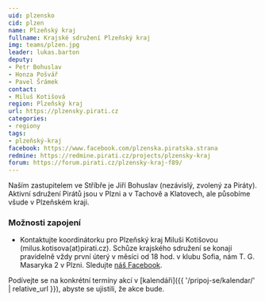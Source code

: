 ```yaml
---
uid: plzensko
cid: plzen
name: Plzeňský kraj
fullname: Krajské sdružení Plzeňský kraj
img: teams/plzen.jpg
leader: lukas.barton
deputy:
- Petr Bohuslav
- Honza Pošvář
- Pavel Šrámek
contact:
- Miluš Kotišová
region: Plzeňský kraj
url: https://plzensky.pirati.cz
categories:
- regiony
tags:
- plzeňský-kraj
facebook: https://www.facebook.com/plzenska.piratska.strana
redmine: https://redmine.pirati.cz/projects/plzensky-kraj
forum: https://forum.pirati.cz/plzensky-kraj-f89/
---
```


Naším zastupitelem ve Stříbře je Jiří Bohuslav (nezávislý, zvolený za Piráty). Aktivní sdružení Pirátů jsou v Plzni a v Tachově a Klatovech, ale působíme všude v Plzeňském kraji.

### Možnosti zapojení

* Kontaktujte koordinátorku pro Plzeňský kraj Miluši Kotišovou (milus.kotisova(at)pirati.cz). Schůze krajského sdružení se konají pravidelně vždy první úterý v měsíci od 18 hod. v klubu Sofia, nám T. G. Masaryka 2  v Plzni. Sledujte [náš Facebook](https://www.facebook.com/pg/plzenska.piratska.strana/events/).

Podívejte se na konkrétní termíny akcí v [kalendáři]({{ '/pripoj-se/kalendar/' | relative_url }}),
abyste se ujistili, že akce bude.

